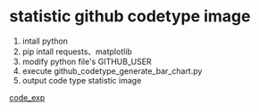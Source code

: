 # statistic github codetype image
1. intall python
2. pip intall requests、matplotlib
3. modify python file's GITHUB_USER 
4. execute  github_codetype_generate_bar_chart.py
5. output code type statistic image 

[code_exp](https://github.com/weitsunglin/statistic_github_codetype/blob/main/code_exp.png)
